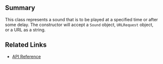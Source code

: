 ## Summary ##
This class represents a sound that is to be played at a specified time or after some delay. The constructor will accept a `Sound` object, `URLRequest` object, or a URL as a string.

## Related Links ##
  * [API Reference](http://as3lib.org/kitchensync/docs/api/org/as3lib/kitchensync/action/KSSoundController.html)